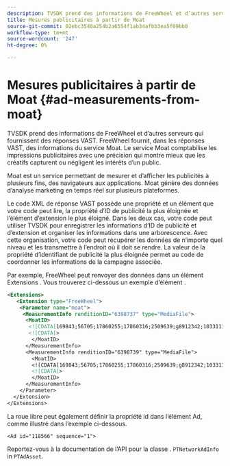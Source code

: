 ```yaml
---
description: TVSDK prend des informations de FreeWheel et d’autres serveurs qui fournissent des réponses VAST. FreeWheel fournit, dans les réponses VAST, des informations du service Moat. Le service Moat comptabilise les impressions publicitaires avec une précision qui montre mieux que les créatifs capturent ou négligent les intérêts d’un public.
title: Mesures publicitaires à partir de Moat
source-git-commit: 02ebc3548a254b2a6554f1ab34afbb3ea5f09bb8
workflow-type: tm+mt
source-wordcount: '247'
ht-degree: 0%

---
```


# Mesures publicitaires à partir de Moat {#ad-measurements-from-moat}

TVSDK prend des informations de FreeWheel et d’autres serveurs qui fournissent des réponses VAST. FreeWheel fournit, dans les réponses VAST, des informations du service Moat. Le service Moat comptabilise les impressions publicitaires avec une précision qui montre mieux que les créatifs capturent ou négligent les intérêts d’un public.

Moat est un service permettant de mesurer et d’afficher les publicités à plusieurs fins, des navigateurs aux applications. Moat génère des données d’analyse marketing en temps réel sur plusieurs plateformes.

Le code XML de réponse VAST possède une propriété et un élément que votre code peut lire, la propriété d’ID de publicité la plus éloignée et l’élément d’extension le plus éloigné. Dans les deux cas, votre code peut utiliser TVSDK pour enregistrer les informations d’ID de publicité et d’extension et organiser les informations dans une arborescence. Avec cette organisation, votre code peut récupérer les données de n’importe quel niveau et les transmettre à l’endroit où il doit se rendre. La valeur de la propriété d’identifiant de publicité la plus éloignée permet au code de coordonner les informations de la campagne associée.

Par exemple, FreeWheel peut renvoyer des données dans un élément Extensions . Vous trouverez ci-dessous un exemple d’élément .

```xml
<Extensions> 
   <Extension type="FreeWheel"> 
    <Parameter name="moat"> 
     <MeasurementInfo renditionID="6398737" type="MediaFile"> 
      <MoatID> 
       <![CDATA[169843;56705;17860255;17860316;2509639;g8912342;103311138;g436558;530633]]]]> 
       <![CDATA[> 
        </MoatID> 
      </MeasurementInfo> 
      <MeasurementInfo renditionID="6398739" type="MediaFile"> 
        <MoatID> 
        <![CDATA[169843;56705;17860255;17860316;2509639;g8912342;103311138;g436558;530633]]]]> 
        <![CDATA[> 
        </MoatID> 
      </MeasurementInfo> 
    </Parameter> 
  </Extension> 
</Extensions>
```

La roue libre peut également définir la propriété id dans l’élément Ad, comme illustré dans l’exemple ci-dessous.

```
<Ad id="118566" sequence="1">
```

Reportez-vous à la documentation de l’API pour la classe . `PTNetworkAdInfo` in `PTAdAsset`.
